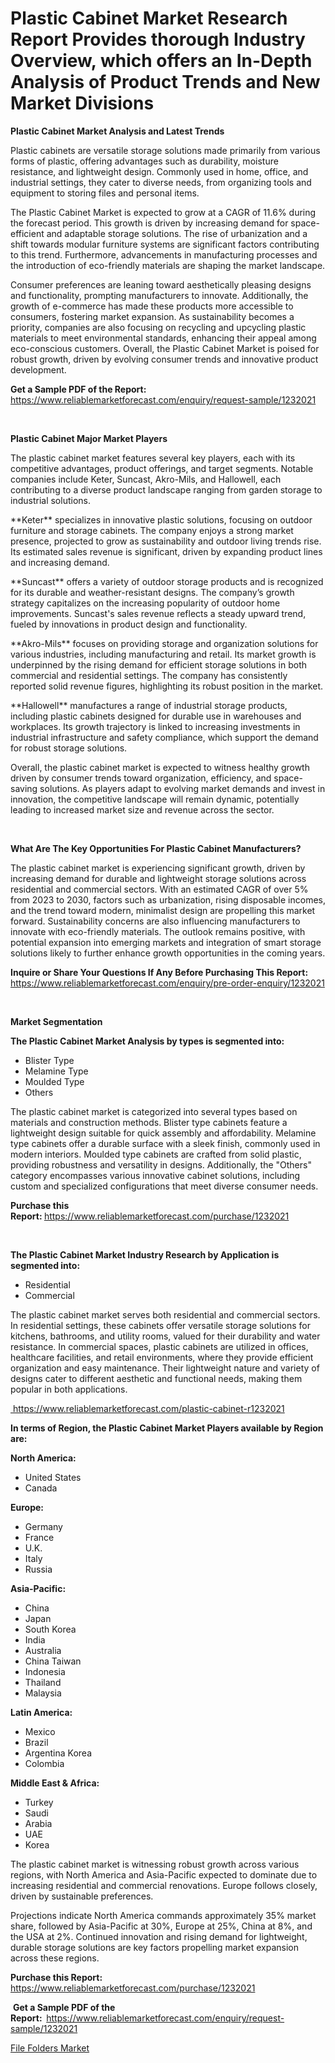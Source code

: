<p><h1>Plastic Cabinet Market Research Report Provides thorough Industry Overview, which offers an In-Depth Analysis of Product Trends and New Market Divisions</h1></p><p><strong>Plastic Cabinet Market Analysis and Latest Trends</strong></p>
<p><p>Plastic cabinets are versatile storage solutions made primarily from various forms of plastic, offering advantages such as durability, moisture resistance, and lightweight design. Commonly used in home, office, and industrial settings, they cater to diverse needs, from organizing tools and equipment to storing files and personal items.</p><p>The Plastic Cabinet Market is expected to grow at a CAGR of 11.6% during the forecast period. This growth is driven by increasing demand for space-efficient and adaptable storage solutions. The rise of urbanization and a shift towards modular furniture systems are significant factors contributing to this trend. Furthermore, advancements in manufacturing processes and the introduction of eco-friendly materials are shaping the market landscape. </p><p>Consumer preferences are leaning toward aesthetically pleasing designs and functionality, prompting manufacturers to innovate. Additionally, the growth of e-commerce has made these products more accessible to consumers, fostering market expansion. As sustainability becomes a priority, companies are also focusing on recycling and upcycling plastic materials to meet environmental standards, enhancing their appeal among eco-conscious customers. Overall, the Plastic Cabinet Market is poised for robust growth, driven by evolving consumer trends and innovative product development.</p></p>
<p><strong>Get a Sample PDF of the Report:&nbsp;</strong> <a href="https://www.reliablemarketforecast.com/enquiry/request-sample/1232021?utm_campaign=3182&utm_medium=2&utm_source=Github&utm_content=ia&utm_term=05042025&utm_id=plastic-cabinet">https://www.reliablemarketforecast.com/enquiry/request-sample/1232021</a></p>
<p>&nbsp;</p>
<p><strong>Plastic Cabinet Major Market Players</strong></p>
<p><p>The plastic cabinet market features several key players, each with its competitive advantages, product offerings, and target segments. Notable companies include Keter, Suncast, Akro-Mils, and Hallowell, each contributing to a diverse product landscape ranging from garden storage to industrial solutions.</p><p>**Keter** specializes in innovative plastic solutions, focusing on outdoor furniture and storage cabinets. The company enjoys a strong market presence, projected to grow as sustainability and outdoor living trends rise. Its estimated sales revenue is significant, driven by expanding product lines and increasing demand.</p><p>**Suncast** offers a variety of outdoor storage products and is recognized for its durable and weather-resistant designs. The company’s growth strategy capitalizes on the increasing popularity of outdoor home improvements. Suncast's sales revenue reflects a steady upward trend, fueled by innovations in product design and functionality.</p><p>**Akro-Mils** focuses on providing storage and organization solutions for various industries, including manufacturing and retail. Its market growth is underpinned by the rising demand for efficient storage solutions in both commercial and residential settings. The company has consistently reported solid revenue figures, highlighting its robust position in the market.</p><p>**Hallowell** manufactures a range of industrial storage products, including plastic cabinets designed for durable use in warehouses and workplaces. Its growth trajectory is linked to increasing investments in industrial infrastructure and safety compliance, which support the demand for robust storage solutions.</p><p>Overall, the plastic cabinet market is expected to witness healthy growth driven by consumer trends toward organization, efficiency, and space-saving solutions. As players adapt to evolving market demands and invest in innovation, the competitive landscape will remain dynamic, potentially leading to increased market size and revenue across the sector.</p></p>
<p>&nbsp;</p>
<p><strong>What Are The Key Opportunities For Plastic Cabinet Manufacturers?</strong></p>
<p><p>The plastic cabinet market is experiencing significant growth, driven by increasing demand for durable and lightweight storage solutions across residential and commercial sectors. With an estimated CAGR of over 5% from 2023 to 2030, factors such as urbanization, rising disposable incomes, and the trend toward modern, minimalist design are propelling this market forward. Sustainability concerns are also influencing manufacturers to innovate with eco-friendly materials. The outlook remains positive, with potential expansion into emerging markets and integration of smart storage solutions likely to further enhance growth opportunities in the coming years.</p></p>
<p><strong>Inquire or Share Your Questions If Any Before Purchasing This Report:</strong> <a href="https://www.reliablemarketforecast.com/enquiry/pre-order-enquiry/1232021?utm_campaign=3182&utm_medium=2&utm_source=Github&utm_content=ia&utm_term=05042025&utm_id=plastic-cabinet">https://www.reliablemarketforecast.com/enquiry/pre-order-enquiry/1232021</a></p>
<p>&nbsp;</p>
<p><strong>Market Segmentation</strong></p>
<p><strong>The Plastic Cabinet Market Analysis by types is segmented into:</strong></p>
<p><ul><li>Blister Type</li><li>Melamine Type</li><li>Moulded Type</li><li>Others</li></ul></p>
<p><p>The plastic cabinet market is categorized into several types based on materials and construction methods. Blister type cabinets feature a lightweight design suitable for quick assembly and affordability. Melamine type cabinets offer a durable surface with a sleek finish, commonly used in modern interiors. Moulded type cabinets are crafted from solid plastic, providing robustness and versatility in designs. Additionally, the "Others" category encompasses various innovative cabinet solutions, including custom and specialized configurations that meet diverse consumer needs.</p></p>
<p><strong>Purchase this Report:&nbsp;</strong><a href="https://www.reliablemarketforecast.com/purchase/1232021?utm_campaign=3182&utm_medium=2&utm_source=Github&utm_content=ia&utm_term=05042025&utm_id=plastic-cabinet">https://www.reliablemarketforecast.com/purchase/1232021</a></p>
<p>&nbsp;</p>
<p><strong>The Plastic Cabinet Market Industry Research by Application is segmented into:</strong></p>
<p><ul><li>Residential</li><li>Commercial</li></ul></p>
<p><p>The plastic cabinet market serves both residential and commercial sectors. In residential settings, these cabinets offer versatile storage solutions for kitchens, bathrooms, and utility rooms, valued for their durability and water resistance. In commercial spaces, plastic cabinets are utilized in offices, healthcare facilities, and retail environments, where they provide efficient organization and easy maintenance. Their lightweight nature and variety of designs cater to different aesthetic and functional needs, making them popular in both applications.</p></p>
<p><a href="https://www.reliablemarketforecast.com/plastic-cabinet-r1232021?utm_campaign=3182&utm_medium=2&utm_source=Github&utm_content=ia&utm_term=05042025&utm_id=plastic-cabinet">&nbsp;https://www.reliablemarketforecast.com/plastic-cabinet-r1232021</a></p>
<p><strong>In terms of Region, the Plastic Cabinet Market Players available by Region are:</strong></p>
<p>
    <p> <strong> North America: </strong>
        <ul>
            <li>United States</li>
            <li>Canada</li>
        </ul>
        </p> 
    <p> <strong> Europe: </strong>
        <ul>
            <li>Germany</li>
            <li>France</li>
            <li>U.K.</li>
            <li>Italy</li>
            <li>Russia</li>
        </ul>
        </p> 
    <p> <strong> Asia-Pacific: </strong>
        <ul>
            <li>China</li>
            <li>Japan</li>
            <li>South Korea</li>
            <li>India</li>
            <li>Australia</li>
            <li>China Taiwan</li>
            <li>Indonesia</li>
            <li>Thailand</li>
            <li>Malaysia</li>
        </ul>
        </p> 
    <p> <strong> Latin America: </strong>
        <ul>
            <li>Mexico</li>
            <li>Brazil</li>
            <li>Argentina Korea</li>
            <li>Colombia</li>
        </ul>
        </p> 
    <p> <strong> Middle East & Africa: </strong>
        <ul>
            <li>Turkey</li>
            <li>Saudi</li>
            <li>Arabia</li>
            <li>UAE</li>
            <li>Korea</li>
        </ul>
    </p>
    </p>
<p><p>The plastic cabinet market is witnessing robust growth across various regions, with North America and Asia-Pacific expected to dominate due to increasing residential and commercial renovations. Europe follows closely, driven by sustainable preferences. </p><p>Projections indicate North America commands approximately 35% market share, followed by Asia-Pacific at 30%, Europe at 25%, China at 8%, and the USA at 2%. Continued innovation and rising demand for lightweight, durable storage solutions are key factors propelling market expansion across these regions.</p></p>
<p><strong>Purchase this Report: </strong><a href="https://www.reliablemarketforecast.com/purchase/1232021?utm_campaign=3182&utm_medium=2&utm_source=Github&utm_content=ia&utm_term=05042025&utm_id=plastic-cabinet">https://www.reliablemarketforecast.com/purchase/1232021</a></p>
<p>&nbsp;<strong>Get a Sample PDF of the Report:&nbsp;&nbsp;</strong><a href="https://www.reliablemarketforecast.com/enquiry/request-sample/1232021?utm_campaign=3182&utm_medium=2&utm_source=Github&utm_content=ia&utm_term=05042025&utm_id=plastic-cabinet">https://www.reliablemarketforecast.com/enquiry/request-sample/1232021</a></p>
<p><strong></strong></p>
<p><p><a href="https://github.com/elodielamto06/Market-Research-Report-List-1/blob/main/file-folders-market.md?utm_campaign=3182&utm_medium=2&utm_source=Github&utm_content=ia&utm_term=05042025&utm_id=plastic-cabinet">File Folders Market</a></p></p>
